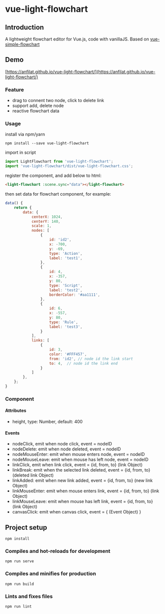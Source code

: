 # vue-light-flowchart

## Introduction

A lightweight flowchart editor for Vue.js, code with vanillaJS.
Based on [vue-simple-flowchart](https://github.com/Jeffreyrn/vue-simple-flowchart)

## Demo

[https://anfilat.github.io/vue-light-flowchart/](https://anfilat.github.io/vue-light-flowchart/)

### Feature

- drag to connent two node, click to delete link
- support add, delete node
- reactive flowchart data
  
### Usage

install via npm/yarn

```
npm install --save vue-light-flowchart
```

import in script

```js
import LightFlowchart from 'vue-light-flowchart';
import 'vue-light-flowchart/dist/vue-light-flowchart.css';
```
register the component, and add below to html:
```html
<light-flowchart :scene.sync="data"></light-flowchart>
```
then set data for flowchart component, for example:
```js
data() {
    return {
        data: {
            centerX: 1024,
            centerY: 140,
            scale: 1,
            nodes: [
                {
                    id: 'id2',
                    x: -700,
                    y: -69,
                    type: 'Action',
                    label: 'test1',
                },
                {
                    id: 4,
                    x: -357,
                    y: 80,
                    type: 'Script',
                    label: 'test2',
                    borderColor: '#aa1111',
                },
                {
                    id: 6,
                    x: -557,
                    y: 80,
                    type: 'Rule',
                    label: 'test3',
                }
            ],
            links: [
                {
                    id: 3,
                    color: '#FFF457',
                    from: 'id2', // node id the link start
                    to: 4,  // node id the link end
                }
            ]
        },
    };
}
```

### Component

#### Attributes

- height, type: Number, default: 400

#### Events

- nodeClick, emit when node click, event = nodeID
- nodeDelete: emit when node deleted, event = nodeID
- nodeMouseEnter: emit when mouse enters node, event = nodeID
- nodeMouseLeave: emit when mouse has left node, event = nodeID
- linkClick, emit when link click, event = {id, from, to} (link Object)
- linkBreak: emit when the selected link deleted, event = {id, from, to} (deleted link Object)
- linkAdded: emit when new link added, event = {id, from, to} (new link Object)
- linkMouseEnter: emit when mouse enters link, event = {id, from, to} (link Object)
- linkMouseLeave: emit when mouse has left link, event = {id, from, to} (link Object)
- canvasClick: emit when canvas click, event = { (Event Object) }

## Project setup

```
npm install
```

### Compiles and hot-reloads for development
```
npm run serve
```

### Compiles and minifies for production
```
npm run build
```

### Lints and fixes files
```
npm run lint
```
